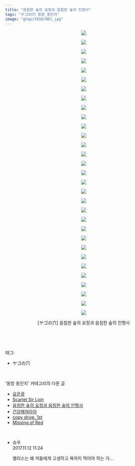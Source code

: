 ```yaml
---
title: "음침한 숲의 요정과 음침한 숲의 인형사"
tags: "ヤゴの穴 동방_동인지"
image: "ghap/1910/001.jpg"
---
```

<div class="article">
<p style="text-align: center; clear: none; float: none;"><img src="{{ site.nasurl }}/ghap/1910/001.jpg"/></p>
<p style="text-align: center; clear: none; float: none;"><img src="{{ site.nasurl }}/ghap/1910/002.jpg"/></p>
<p style="text-align: center; clear: none; float: none;"><img src="{{ site.nasurl }}/ghap/1910/003.jpg"/></p>
<p style="text-align: center; clear: none; float: none;"><img src="{{ site.nasurl }}/ghap/1910/004.jpg"/></p>
<p style="text-align: center; clear: none; float: none;"><img src="{{ site.nasurl }}/ghap/1910/005.jpg"/></p>
<p style="text-align: center; clear: none; float: none;"><img src="{{ site.nasurl }}/ghap/1910/006.jpg"/></p>
<p style="text-align: center; clear: none; float: none;"><img src="{{ site.nasurl }}/ghap/1910/007.jpg"/></p>
<p style="text-align: center; clear: none; float: none;"><img src="{{ site.nasurl }}/ghap/1910/008.jpg"/></p>
<p style="text-align: center; clear: none; float: none;"><img src="{{ site.nasurl }}/ghap/1910/009.jpg"/></p>
<p style="text-align: center; clear: none; float: none;"><img src="{{ site.nasurl }}/ghap/1910/010.jpg"/></p>
<p style="text-align: center; clear: none; float: none;"><img src="{{ site.nasurl }}/ghap/1910/011.jpg"/></p>
<p style="text-align: center; clear: none; float: none;"><img src="{{ site.nasurl }}/ghap/1910/012.jpg"/></p>
<p style="text-align: center; clear: none; float: none;"><img src="{{ site.nasurl }}/ghap/1910/013.jpg"/></p>
<p style="text-align: center; clear: none; float: none;"><img src="{{ site.nasurl }}/ghap/1910/014.jpg"/></p>
<p style="text-align: center; clear: none; float: none;"><img src="{{ site.nasurl }}/ghap/1910/015.jpg"/></p>
<p style="text-align: center; clear: none; float: none;"><img src="{{ site.nasurl }}/ghap/1910/016.jpg"/></p>
<p style="text-align: center; clear: none; float: none;"><img src="{{ site.nasurl }}/ghap/1910/017.jpg"/></p>
<p style="text-align: center; clear: none; float: none;"><img src="{{ site.nasurl }}/ghap/1910/018.jpg"/></p>
<p style="text-align: center; clear: none; float: none;"><img src="{{ site.nasurl }}/ghap/1910/019.jpg"/></p>
<p style="text-align: center; clear: none; float: none;"><img src="{{ site.nasurl }}/ghap/1910/020.jpg"/></p>
<p style="text-align: center; clear: none; float: none;"><img src="{{ site.nasurl }}/ghap/1910/021.jpg"/></p>
<p style="text-align: center; clear: none; float: none;"><img src="{{ site.nasurl }}/ghap/1910/022.jpg"/></p>
<p style="text-align: center; clear: none; float: none;"><img src="{{ site.nasurl }}/ghap/1910/023.jpg"/></p>
<p style="text-align: center; clear: none; float: none;"><img src="{{ site.nasurl }}/ghap/1910/024.jpg"/></p>
<p style="text-align: center; clear: none; float: none;"><img src="{{ site.nasurl }}/ghap/1910/025.jpg"/></p>
<p style="text-align: center; clear: none; float: none;"><img src="{{ site.nasurl }}/ghap/1910/026.jpg"/></p>
<p style="text-align: center; clear: none; float: none;"><img src="{{ site.nasurl }}/ghap/1910/027.jpg"/></p>
<p style="text-align: center; clear: none; float: none;"><img src="{{ site.nasurl }}/ghap/1910/028.jpg"/></p>
<p style="text-align: center; clear: none; float: none;"><img src="{{ site.nasurl }}/ghap/1910/029.jpg"/></p>
<p style="text-align: center; clear: none; float: none;"><img src="{{ site.nasurl }}/ghap/1910/030.jpg"/></p>
<p style="text-align: center; clear: none; float: none;"><img src="{{ site.nasurl }}/ghap/1910/031.jpg"/></p>
<p style="text-align: center; clear: none; float: none;">[ヤゴの穴] 음침한 숲의 요정과 음침한 숲의 인형사</p>
<p><br/></p>
</div><br/>
<div class="tagTrail">
<p>태그: </p>
<ul>
<li>ヤゴの穴</li>
</ul>
</div><br/>
<div class="another">
<p>'동방 동인지' 카테고리의 다른 글</p>
<ul>
<li><a href="/2016-08-29-ghap_1912">요운광</a></li>
<li><a href="/2016-08-29-ghap_1911">Scarlet Sir Loin</a></li>
<li><a href="/2016-08-29-ghap_1910">음침한 숲의 요정과 음침한 숲의 인형사</a></li>
<li><a href="/2016-08-29-ghap_1909">건강해져라아</a></li>
<li><a href="/2016-08-29-ghap_1908">copy drive. 1st</a></li>
<li><a href="/2016-08-29-ghap_1905">Missing of Red</a></li>
</ul>
</div><br/>
<div class="cb_module cb_fluid">
<div class="cb_wrt cb_profile">
<div class="comment">
<ul>
<li class="cb_thumb_off" id="comment15127702">
<div class="cb_comment_area">
<div class="cb_info_area">
<div class="cb_section">
<span class="cb_nick_name">슈우</span>
</div>
<div class="cb_section">
<span class="cb_date">2017.11.12 11:24 </span>
</div>
</div>
<div class="cb_dsc_comment">
<p class="cb_dsc">
											앨리스는 왜 저들에게 고생하고 욕까지 먹어야 하는 가…
										</p>
</div>
</div></li>
</ul>
</div>
</div><!-- commentList close -->
</div><br/>
